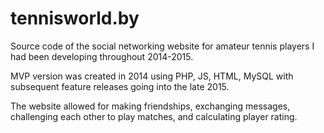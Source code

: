 # tennisworld.by
Source code of the social networking website for amateur tennis players I had been developing throughout 2014-2015. 

MVP version was created in 2014 using PHP, JS, HTML, MySQL with subsequent feature releases going into the late 2015. 

The website allowed for making friendships, exchanging messages, challenging each other to play matches, and calculating player rating.
